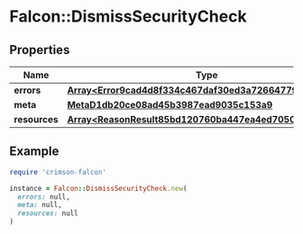 # Falcon::DismissSecurityCheck

## Properties

| Name | Type | Description | Notes |
| ---- | ---- | ----------- | ----- |
| **errors** | [**Array&lt;Error9cad4d8f334c467daf30ed3a72664779&gt;**](Error9cad4d8f334c467daf30ed3a72664779.md) |  | [optional] |
| **meta** | [**MetaD1db20ce08ad45b3987ead9035c153a9**](MetaD1db20ce08ad45b3987ead9035c153a9.md) |  | [optional] |
| **resources** | [**Array&lt;ReasonResult85bd120760ba447ea4ed7050227cea6d&gt;**](ReasonResult85bd120760ba447ea4ed7050227cea6d.md) |  | [optional] |

## Example

```ruby
require 'crimson-falcon'

instance = Falcon::DismissSecurityCheck.new(
  errors: null,
  meta: null,
  resources: null
)
```

